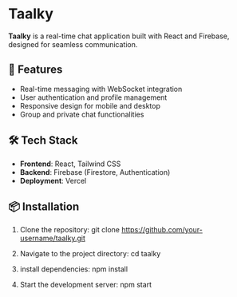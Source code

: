 # Taalky

**Taalky** is a real-time chat application built with React and Firebase, designed for seamless communication.

## 🚀 Features

- Real-time messaging with WebSocket integration
- User authentication and profile management
- Responsive design for mobile and desktop
- Group and private chat functionalities

## 🛠️ Tech Stack

- **Frontend**: React, Tailwind CSS
- **Backend**: Firebase (Firestore, Authentication)
- **Deployment**: Vercel

## 📦 Installation

1. Clone the repository:
   git clone https://github.com/your-username/taalky.git
   
2. Navigate to the project directory:
   cd taalky

3. install dependencies:
    npm install

4. Start the development server:
    npm start

